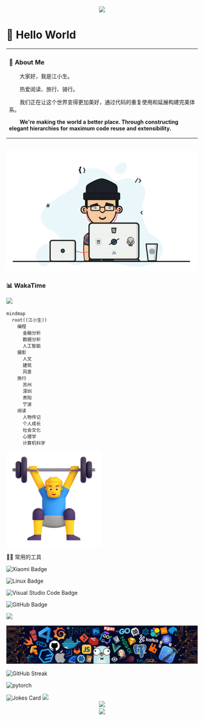 <div align="center">
  <a href="https://github.com/onecany">
    <img src="https://readme-typing-svg.herokuapp.com/?lines=console.log(%22Hello%2C%20World!%22);江小生祝您今天愉快!&center=true&size=20">
  </a>


  <!-- Snake Code Contribution Map 贪吃蛇代码贡献图 -->

</div>


#  🙋 Hello World

<table>
<tr>
  <td>

<!-- About me 关于我 -->
### 🤺 About Me


<p>&emsp;&emsp;大家好，我是江小生。</p>
<p>&emsp;&emsp;热爱阅读、旅行、骑行。</p>

 <!-- <p>&emsp;&emsp;热爱计算机科学和生命科学事业。</p> -->
<p>&emsp;&emsp;我们正在让这个世界变得更加美好，通过代码的重复使用和延展构建完美体系。</p>

<p>
  <strong>&emsp;&emsp;We're making the world a better place. Through constructing elegant hierarchies for maximum code reuse and extensibility.</strong>
</p>
    </td>
</tr>
</table>
<br>


<!-- just img 图片 -->
<img src="https://raw.githubusercontent.com/onecany/onecany/main/assets/moves.gif" alt="what is coder?" />



<!-- wakatime 统计 -->
### 📊 WakaTime

<picture>
  <source
    srcset="https://github-readme-stats.vercel.app/api/wakatime?username=onecany&layout=compact&text_color=f0f6fc&bg_color=00000000&hide_border=true&hide_title=true"
    media="(prefers-color-scheme: dark)"
  />
  <source
    srcset="https://github-readme-stats.vercel.app/api/wakatime?username=onecany&layout=compact&text_color=1f2328&bg_color=00000000&hide_border=true&hide_title=true"
    media="(prefers-color-scheme: light), (prefers-color-scheme: no-preference)"
  />
  <img src="https://github-readme-stats.vercel.app/api/wakatime?username=onecany&layout=compact&text_color=f0f6fc&bg_color=00000000&hide_border=true&hide_title=true" />
</picture>

</br>

```mermaid
mindmap
  root((江小生))
    编程
      金融分析
      数据分析
      人工智能
    摄影
      人文
      建筑
      风景
    旅行
      苏州
      深圳
      贵阳
      宁波
    阅读
      人物传记
      个人成长
      社会文化
      心理学
      计算机科学
```

<!-- just img 图片 -->
<img src="https://raw.githubusercontent.com/onecany/onecany/main/assets/images/man.png" alt="Man Lifting Weights" width="250" height="250" />

<!--  skill badge 技能徽章 -->
🧠🧰 常用的工具

![Xiaomi Badge](https://img.shields.io/badge/Xiaomi-FF6900?logo=xiaomi&logoColor=fff&style=flat)

![Linux Badge](https://img.shields.io/badge/Linux-FCC624?logo=linux&logoColor=000&style=flat)

![Visual Studio Code Badge](https://img.shields.io/badge/Visual%20Studio%20Code-007ACC?logo=visualstudiocode&logoColor=fff&style=flat)

![GitHub Badge](https://img.shields.io/badge/GitHub-181717?logo=github&logoColor=fff&style=flat)

<!-- programming tool icon 编程工具图标 -->
<img src="https://skillicons.dev/icons?i=python,golang,mysql,css,ts,discord,twitter,mongodb,instagram,vscode,git" /><br>



<!-- all lang in one  icon-->
<img src="https://raw.githubusercontent.com/onecany/onecany/main/assets/images/icon.png" /></div>





![GitHub Streak](https://github-readme-streak-stats.herokuapp.com/?user=onecany&theme=dark&hide_border=true)

![pytorch](https://github-profile-trophy.vercel.app/?username=onecany)



<img src="https://readme-jokes.vercel.app/api?hideBorder&bgColor=%23121212" alt="Jokes Card" />
<img src="https://quotes-github-readme.vercel.app/api?type=horizontal&theme=dark" />

<!-- 代码贡献 -->
<div align="center">
    <img  src="https://github-readme-stats-git-masterrstaa-rickstaa.vercel.app/api/top-langs/?username=onecany&hide_title=true&hide_border=true&layout=compact&langs_count=6&text_color=000&icon_color=fff&bg_color=0,52fa5a,4dfcff,c64dff&theme=graywhite" />
</div>

<div align="center">
    <img height="137px" src="https://github-readme-stats-git-masterrstaa-rickstaa.vercel.app/api?username=onecany&hide_title=true&hide_border=true&show_icons=trueline_height=21&text_color=000&icon_color=000&bg_color=0,ea6161,ffc64d,fffc4d,52fa5a&theme=graywhite" />
</div>
